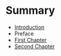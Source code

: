 # Summary

* [Introduction](README.md)
* Preface
* [First Chapter](chapter1.md)
* [Second Chapter](second_chapter.md)

